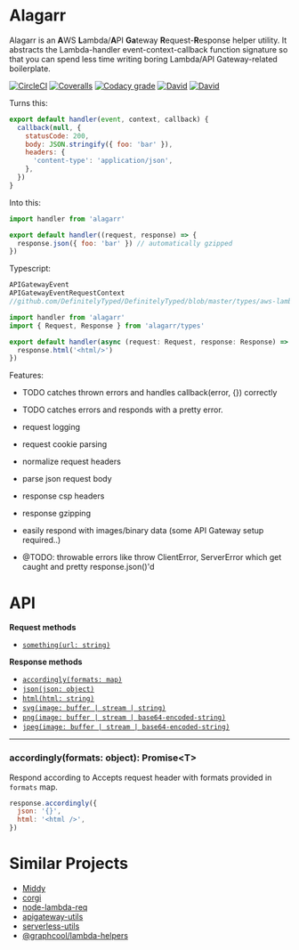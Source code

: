 # Alagarr

Alagarr is an **A**WS **L**ambda/**A**PI **Ga**teway **R**equest-**R**esponse helper utility. It
abstracts the Lambda-handler event-context-callback function signature so that you can spend less
time writing boring Lambda/API Gateway-related boilerplate.

[![CircleCI](https://img.shields.io/circleci/project/github/adieuadieu/alagarr/master.svg?style=flat-square)](https://circleci.com/gh/adieuadieu/alagarr)
[![Coveralls](https://img.shields.io/coveralls/adieuadieu/alagarr/master.svg?style=flat-square)](https://coveralls.io/github/adieuadieu/alagarr)
[![Codacy grade](https://img.shields.io/codacy/grade/cd743cc370104d49a508cc4b7689c1aa.svg?style=flat-square)](https://www.codacy.com/app/adieuadieu/alagarr)
[![David](https://img.shields.io/david/adieuadieu/alagarr.svg?style=flat-square)]()
[![David](https://img.shields.io/david/dev/adieuadieu/alagarr.svg?style=flat-square)]()

Turns this:

```js
export default handler(event, context, callback) {
  callback(null, {
    statusCode: 200,
    body: JSON.stringify({ foo: 'bar' }),
    headers: {
      'content-type': 'application/json',
    },
  })
}
```

Into this:

```js
import handler from 'alagarr'

export default handler((request, response) => {
  response.json({ foo: 'bar' }) // automatically gzipped
})
```

Typescript:

```ts
APIGatewayEvent
APIGatewayEventRequestContext
//github.com/DefinitelyTyped/DefinitelyTyped/blob/master/types/aws-lambda/index.d.ts

import handler from 'alagarr'
import { Request, Response } from 'alagarr/types'

export default handler(async (request: Request, response: Response) => {
  response.html('<html/>')
})
```

Features:

* TODO catches thrown errors and handles callback(error, {}) correctly
* TODO catches errors and responds with a pretty error.
* request logging
* request cookie parsing
* normalize request headers
* parse json request body
* response csp headers
* response gzipping
* easily respond with images/binary data (some API Gateway setup required..)

* @TODO: throwable errors like throw ClientError, ServerError which get caught and pretty
  response.json()'d

# API

**Request methods**

* [`something(url: string)`](#api-something)

**Response methods**

* [`accordingly(formats: map)`](#api-response-accordingly)
* [`json(json: object)`](#api-response-json)
* [`html(html: string)`](#api-response-html)
* [`svg(image: buffer | stream | string)`](#api-response-svg)
* [`png(image: buffer | stream | base64-encoded-string)`](#api-response-png)
* [`jpeg(image: buffer | stream | base64-encoded-string)`](#api-response-jpeg)

---

<a name="api-response-accordingly" />

### accordingly(formats: object): Promise\<T>

Respond according to Accepts request header with formats provided in `formats` map.

```js
response.accordingly({
  json: '{}',
  html: '<html />',
})
```

# Similar Projects

* [Middy](https://github.com/middyjs/middy)
* [corgi](https://github.com/balmbees/corgi)
* [node-lambda-req](https://github.com/doomhz/node-lambda-req)
* [apigateway-utils](https://github.com/silvermine/apigateway-utils)
* [serverless-utils](https://github.com/silvermine/serverless-utils)
* [@graphcool/lambda-helpers](https://www.npmjs.com/package/lambda-helpers)
